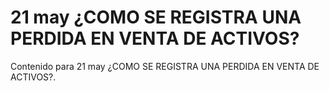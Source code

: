 # 21 may  ¿COMO SE REGISTRA UNA PERDIDA EN VENTA DE ACTIVOS?

Contenido para 21 may  ¿COMO SE REGISTRA UNA PERDIDA EN VENTA DE ACTIVOS?.